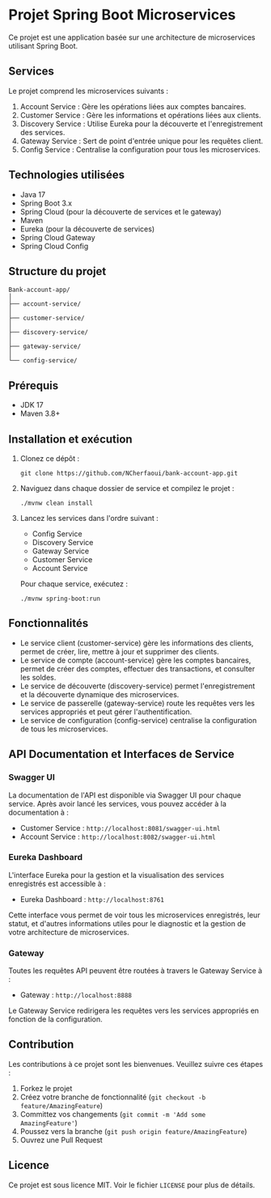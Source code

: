 # Projet Spring Boot Microservices

Ce projet est une application basée sur une architecture de microservices utilisant Spring Boot.

## Services

Le projet comprend les microservices suivants :

1. Account Service : Gère les opérations liées aux comptes bancaires.
2. Customer Service : Gère les informations et opérations liées aux clients.
3. Discovery Service : Utilise Eureka pour la découverte et l'enregistrement des services.
4. Gateway Service : Sert de point d'entrée unique pour les requêtes client.
5. Config Service : Centralise la configuration pour tous les microservices.

## Technologies utilisées

- Java 17
- Spring Boot 3.x
- Spring Cloud (pour la découverte de services et le gateway)
- Maven
- Eureka (pour la découverte de services)
- Spring Cloud Gateway
- Spring Cloud Config

## Structure du projet

```
Bank-account-app/
│
├── account-service/
│
├── customer-service/
│
├── discovery-service/
│
├── gateway-service/
│
└── config-service/
```

## Prérequis

- JDK 17
- Maven 3.8+

## Installation et exécution

1. Clonez ce dépôt :
   ```
   git clone https://github.com/NCherfaoui/bank-account-app.git
   ```

2. Naviguez dans chaque dossier de service et compilez le projet :
   ```
   ./mvnw clean install
   ```

3. Lancez les services dans l'ordre suivant :
   - Config Service
   - Discovery Service
   - Gateway Service
   - Customer Service
   - Account Service

   Pour chaque service, exécutez :
   ```
   ./mvnw spring-boot:run
   ```

## Fonctionnalités

- Le service client (customer-service) gère les informations des clients, permet de créer, lire, mettre à jour et
  supprimer des clients.
- Le service de compte (account-service) gère les comptes bancaires, permet de créer des comptes, effectuer des
  transactions, et consulter les soldes.
- Le service de découverte (discovery-service) permet l'enregistrement et la découverte dynamique des microservices.
- Le service de passerelle (gateway-service) route les requêtes vers les services appropriés et peut gérer
  l'authentification.
- Le service de configuration (config-service) centralise la configuration de tous les microservices.

## API Documentation et Interfaces de Service

### Swagger UI

La documentation de l'API est disponible via Swagger UI pour chaque service. Après avoir lancé les services, vous pouvez
accéder à la documentation à :

- Customer Service : `http://localhost:8081/swagger-ui.html`
- Account Service : `http://localhost:8082/swagger-ui.html`

### Eureka Dashboard

L'interface Eureka pour la gestion et la visualisation des services enregistrés est accessible à :

- Eureka Dashboard : `http://localhost:8761`

Cette interface vous permet de voir tous les microservices enregistrés, leur statut, et d'autres informations utiles
pour le diagnostic et la gestion de votre architecture de microservices.

### Gateway

Toutes les requêtes API peuvent être routées à travers le Gateway Service à :

- Gateway : `http://localhost:8888`

Le Gateway Service redirigera les requêtes vers les services appropriés en fonction de la configuration.

## Contribution

Les contributions à ce projet sont les bienvenues. Veuillez suivre ces étapes :

1. Forkez le projet
2. Créez votre branche de fonctionnalité (`git checkout -b feature/AmazingFeature`)
3. Committez vos changements (`git commit -m 'Add some AmazingFeature'`)
4. Poussez vers la branche (`git push origin feature/AmazingFeature`)
5. Ouvrez une Pull Request

## Licence

Ce projet est sous licence MIT. Voir le fichier `LICENSE` pour plus de détails.